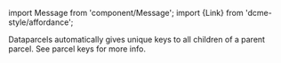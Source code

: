 import Message from 'component/Message';
import {Link} from 'dcme-style/affordance';

<Box modifier="margin">
    <Message>Dataparcels automatically gives unique keys to all children of a parent parcel. See <Link to="/parcel-keys">parcel keys</Link> for more info.</Message>
</Box>
